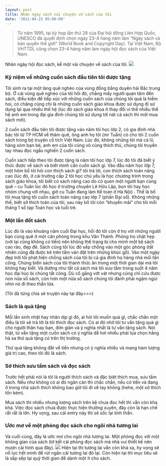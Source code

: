 ```yaml
---
layout: post
title: Nhân ngày sách nói chuyện về sách của tôi
date: '2011-04-23 05:00:00'
---
```


> Từ năm 1995, tại kỳ họp lần thứ 28 của Đại hội đồng Liên Hợp Quốc, UNESCO đã quyết định chọn ngày 23-4 hàng năm làm “Ngày sách và bản quyền thế giới” (World Book and Copyright Day). Tại Việt Nam, Bộ VHTTDL cũng chọn 23-4 hàng năm làm ngày hội đọc sách của Việt Nam.

Nhân ngày hội đọc sách, kể một vài chuyện về sách của tôi.
![](https://trinhvanchung.files.wordpress.com/2011/04/image6.png)

### Kỷ niệm về những cuốn sách đầu tiên tôi được tặng

Tôi sinh ra tại một làng quê nghèo của vùng đồng bằng duyên hải Bắc trung bộ. Ở cái vùng quê nghèo của tôi hồi đó, chẳng mấy người quan tâm đến sách, điều kiện để tiếp xúc với những cuốn sách của chúng tôi quả là hiếm hoi, có chăng cũng chỉ là những cuốn sách giáo khoa được sử dụng đi sử dụng lại qua nhiều thế hệ (lúc đó sách giáo khoa ít thay đổi vì thế nhiều thế hệ anh em trong đại gia đình chúng tôi sử dụng tới nát cả sách thì mới mua sách mới).

2 cuốn sách đầu tiên tôi được tặng vào năm tôi học lớp 2, có gia đình nhà bác tôi từ TP HCM về thăm quê, ông anh họ tôi (mr Tuấn) có cho tôi 2 cuốn sách trong bộ truyện cổ tích Việt Nam. Lúc đó, không những tôi mà cả lũ hàng xóm bạn bè, anh em của tôi cũng vô cùng thích thú, chúng tôi truyền tay nhau đọc ngấu nghiến 2 cuốn sách.

Cuốn sách tiếp theo tôi được tặng là năm tôi học lớp 7, lúc đó tôi đã biết ý thức được về sách và biết mình cần cuốn sách gì. Vào đầu năm học lớp 7, một hôm bố tôi hỏi con thích sách gì? tôi trả lời, con thích sách toán nâng cao (lúc đó, ở cái trường cấp 2 tôi học chủ yếu là học chương trình trong sách giáo khoa, tôi biết có sách nâng cao do có quen một người bạn cùng quê – cu Tuân lúc đó học ở trường chuyên Lê Hữu Lập, bọn tôi hay học nhóm chung với nhau, giờ cu Tuân đang làm Kế toán ở Hà Nội) . Thế là bố tôi mua tặng tôi cuốn sách toán nâng cao lớp 7 (phần Đại số). Không những thế, biết sở thích toán của tôi, sau này bố tôi còn “khuyến mãi” cho tôi mỗi tháng 1 số tạp Toán học và tuổi trẻ.

### Một lần đốt sách

Lúc đó là vào khoảng năm cuối Đại học, hồi đó tôi còn ở trọ với những người bạn cùng quê ở một căn phòng trong khu Văn Thánh. Phòng trọ chật hẹp (với lại cũng không có tiền) nên không thể trạng bị cho mình một kệ sách cao ráo, đẹp đẽ. Sách cũng tôi lúc đó sếp chồng vào một góc phòng (tất nhiên cũng đã được kê trên tấm ván đặt trên những khúc gỗ). Vào một ngày đẹp trời tôi phát hiện chồng sách của tôi bị cả gia đình họ hàng nhà mối tấn công. Chúng biến sách của tôi thành thức ăn trong một thời gian dài mà tôi không hay biết. Và dường như tất cả sách mà tôi sưu tầm trong suốt 4 năm học đại học bị chúng tất công. Dù cố gắng vớt vát nhưng cũng chỉ cứu được non nửa số sách, còn hơn một nửa số sách chúng tôi đành phải ngậm ngùi nhìn nó đi theo thần lửa.

(Tôi đã từng chia sẽ truyện này tại đây>>>)

### Sách là quà tặng

Mỗi lần sinh nhật hay nhân dịp gì đó, ai hỏi tôi muốn quà gì, chắc chắn một điều là tôi sẽ trả lời là tôi thích đọc sách. Có ai đó nhờ tôi tư vấn tặng quà gì cho người thân hay bạn, đơn giản và ý nghĩa nhất là tư vấn tặng sách. Nói thật, tư vấn tặng một cuốn sách có ý nghĩa dễ hơi nhiều phải lựa chọn hằng hà sa thứ quà tặng có trên thị trường.

Thứ quà tặng không đắt về tiền nhưng có ý nghĩa nhiều và mang hàm lượng giá trị cao, theo tôi đó là sách.

### Sở thích sưu tầm sách và đọc sách

Trước hết phải nói là tôi là người thích sách và đặc biệt thích mua, sưu tầm sách. Nếu như không có ai đó ngăn cản thì chắc chắn, nếu có tiền và đang ở trong nhà sách thích không bao giờ tôi đi về tay không (hehe, một sở thích tốn kém).

Mua sách thì nhiều nhưng lượng sách trên kệ chưa đọc hết thì vẫn còn kha khá. Việc đọc sách chưa được thực hiện thường xuyên, đây còn là hạn chế rất rất là lớn. Hy vọng, sau cái entry này thì sẽ sốc lại tinh thần.

### Ước mơ về một phòng đọc sách cho ngôi nhà tương lai

Và cuối cùng, đây là ước mơ cho ngôi nhà tương lai. Một phòng đọc với một không gian của sách (tớ kết cái phòng đọc sách mà nhà vui thiết kế nên mượn cái hình qua đây). 
![](https://trinhvanchung.files.wordpress.com/2011/04/image7.png)
Hiện tại thì tương lai vẫn còn khá xa, hy vọng sẽ nỗ lực hết mình để rút ngắn cái tương lai đó lại. Còn hiện tại thì mục tiêu sẽ là sắp sếp lại quỹ thời gian để dành một ít cho sách.